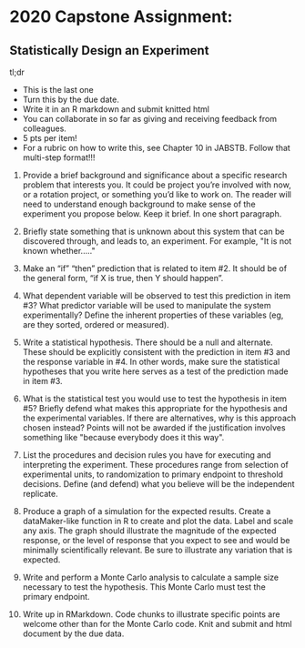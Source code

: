 # 2020 Capstone Assignment:

## Statistically Design an Experiment

tl;dr

* This is the last one
* Turn this by the due date. 
* Write it in an R markdown and submit knitted html
* You can collaborate in so far as giving and receiving feedback from colleagues.
* 5 pts per item!
* For a rubric on how to write this, see Chapter 10 in JABSTB. Follow that multi-step format!!!

1. Provide a brief background and significance about a specific research problem that interests you. It could be project you’re involved with now, or a rotation project, or something you’d like to work on. The reader will need to understand enough background to make sense of the experiment you propose below. Keep it brief. In one short paragraph.

2. Briefly state something that is unknown about this system that can be discovered through, and leads to, an experiment.  For example, "It is not known whether....."

3. Make an “if” “then” prediction that is related to item #2. It should be of the general form, “if X is true, then Y should happen”.

4. What dependent variable will be observed to test this prediction in item #3? What predictor variable will be used to manipulate the system experimentally? Define the inherent properties of these variables (eg, are they sorted, ordered or measured).

5. Write a statistical hypothesis.  There should be a null and alternate. These should be explicitly consistent with the prediction in item #3 and the response variable in #4. In other words, make sure the statistical hypotheses that you write here serves as a test of the prediction made in item #3.

6. What is the statistical test you would use to test the hypothesis in item #5? Briefly defend what makes this appropriate for the hypothesis and the experimental variables. If there are alternatives, why is this approach chosen instead? Points will not be awarded if the justification involves something like "because everybody does it this way".

7. List the procedures and decision rules you have for executing and interpreting the experiment. These procedures range from selection of experimental units, to randomization to primary endpoint to threshold decisions. Define (and defend) what you believe will be the independent replicate.

8. Produce a graph of a simulation for the expected results. Create a dataMaker-like function in R to create and plot the data. Label and scale any axis. The graph should illustrate the magnitude of the expected response, or the level of response that you expect to see and would be minimally scientifically relevant. Be sure to illustrate any variation that is expected.

9. Write and perform a Monte Carlo analysis to calculate a sample size necessary to test the hypothesis. This Monte Carlo must test the primary endpoint.

10. Write up in RMarkdown. Code chunks to illustrate specific points are welcome other than for the Monte Carlo code. Knit and submit and html document by the due data.
